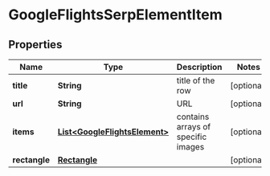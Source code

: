 

# GoogleFlightsSerpElementItem


## Properties

| Name | Type | Description | Notes |
|------------ | ------------- | ------------- | -------------|
|**title** | **String** | title of the row |  [optional] |
|**url** | **String** | URL |  [optional] |
|**items** | [**List&lt;GoogleFlightsElement&gt;**](GoogleFlightsElement.md) | contains arrays of specific images |  [optional] |
|**rectangle** | [**Rectangle**](Rectangle.md) |  |  [optional] |



